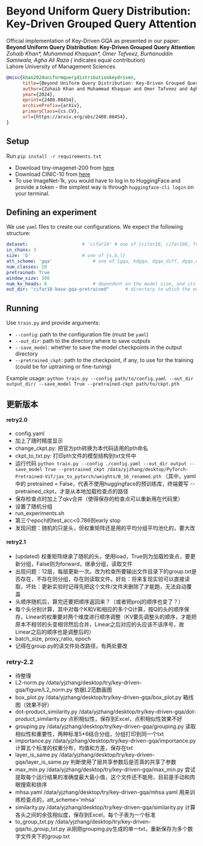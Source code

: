 # Beyond Uniform Query Distribution: Key-Driven Grouped Query Attention

Official implementation of Key-Driven GQA as presented in our paper:
**Beyond Uniform Query Distribution: Key-Driven Grouped Query Attention** </br>
*Zohaib Khan\*, Muhammad Khaquan\*, Omer Tafveez, Burhanuddin Samiwala, Agha Ali Raza (* indicates equal contribution) <br>
Lahore University of Management Sciences  <br>

```bibtex
@misc{khan2024uniformquerydistributionkeydriven,
      title={Beyond Uniform Query Distribution: Key-Driven Grouped Query Attention}, 
      author={Zohaib Khan and Muhammad Khaquan and Omer Tafveez and Agha Ali Raza},
      year={2024},
      eprint={2408.08454},
      archivePrefix={arXiv},
      primaryClass={cs.CV},
      url={https://arxiv.org/abs/2408.08454}, 
}
```

## Setup

Run `pip install -r requirements.txt`

* Download tiny-imagenet-200 from [here](http://cs231n.stanford.edu/tiny-imagenet-200.zip)
* Download CINIC-10 from [here](https://datashare.is.ed.ac.uk/bitstream/handle/10283/3192/CINIC-10.tar.gz)
* To use ImageNet-1k, you would have to log in to HuggingFace and provide a token - the simplest way is through `huggingface-cli login` on your terminal.

## Defining an experiment

We use `yaml` files to create our configurations. We expect the following structure:
```yaml
dataset: 					# 'cifar10' # one of {cifar10, cifar100, food101, tiny-imagenet-200}
in_chans: 3
size: 'b'					# one of {s,b,l}
att_scheme: 'gqa'				# one of {gqa, kdgqa, dgqa_diff, dgqa_ema, pgqa}
num_classes: 10
pretrained: True
window_size: 300
num_kv_heads: 6					# dependent on the model size, and its number of heads
out_dir: "cifar10-base-gqa-pretrained"		# directory to which the outputs are saved
```

## Running

Use `train.py` and provide arguments:
- `--config`: path to the configuration file (must be `yaml`)
- `--out_dir`: path to the directory where to save outputs
- `--save_model`: whether to save the model checkpoints in the output directory
- `--pretrained_ckpt`: path to the checkpoint, if any, to use for the training (could be for uptraining or fine-tuning)

Example usage: `python train.py --config path/to/config.yaml --out_dir output_dir/ --save_model True --pretrained-ckpt path/to/ckpt.pth`

## 更新版本

#### retry2.0

- config.yaml
- 加上了随时精度显示
- change_ckpt.py: 把官方pth转换为本代码适用的pth命名
- ckpt_to_txt.py: 打印pth文件的模型结构到txt文件中
- 运行代码 `python train.py --config ./config.yaml --out_dir output --save_model True --pretrained_ckpt /data/yjzhang/desktop/PyTorch-Pretrained-ViT/jax_to_pytorch/weights/B_16_renamed.pth`  （其中，yaml中的 pretrained = False，代表不使用huggingface的预训练库，终端要写 --pretrained_ckpt，才是从本地加载检查点的路径
- 保存检查点时加上了qkv合并（使得保存的检查点可以重新用在代码里）
- 设置了随机分组
- run_experiments.sh
- 第三个epoch的test_acc<0.786则early stop
- 发现问题：随机的只是头，但权重矩阵还是用的平均分组平均池化的，要大改

#### retry2.1

- (updated) 权重矩阵继承了随机的头，使用load，True则为加载检查点，要更新分组，False则为forward，继承分组，读取文件
- 出现问题：12层，每层更新一次。改为检查所要输出文件目录下的group.txt是否存在，不存在则分组，存在则读取文件。好处：将来复现实验可以直接读取，坏处：更新实验时记得先把这个文件/文件夹删除了才能跑，无法自动覆盖
- 头顺序随机后，算完还要把顺序返回来？（或者把proj的顺序也变了？）
- 每个头分别计算，其中对每个K和V和相应的多个Q计算，按Q的头的顺序保存，Linear的权重要对两个维度进行顺序调整（KV要先调整头的顺序，才能把原本不相邻的头变相邻然后合并，Linear之后对应的头应该不该序号，故Linear之后的顺序也是调整后的）
- batch_size, proxy_ratio, epoch
- 记得在group.py的读文件处改路径，有两处要改

### retry-2.2
- 待整理
- L2-norm.py    /data/yjzhang/desktop/try/key-driven-gqa/figure/L2_norm.py 依据L2范数画图
- box_plot.py  /data/yjzhang/desktop/try/key-driven-gqa/box_plot.py  箱线图（效果不好）
- dot-product_similarity.py  /data/yjzhang/desktop/try/key-driven-gqa/dot-product_similarity.py  点积相似性，保存到Excel，点积相似性效果不好
- grouping.py  /data/yjzhang/desktop/try/key-driven-gqa/grouping.py 读取相似性和重要性，两种标准5*6结合分组，分组打印到同一个txt
- importance.py  /data/yjzhang/desktop/try/key-driven-gqa/importance.py  计算五个标准的权重分布，均值和方差，保存在txt
- layer_is_same.py  /data/yjzhang/desktop/try/key-driven-gqa/layer_is_same.py  判断使用了层共享参数后是否真的共享了参数
- max_min.py  /data/yjzhang/desktop/try/key-driven-gqa/max_min.py  尝试提取每个运行结果的准确度最大最小值，这个文件还不能用，目前是手动和肉眼搜索和排序
- mhsa.yaml  /data/yjzhang/desktop/try/key-driven-gqa/mhsa.yaml  用来训练检查点的，att_scheme='mhsa'
- similarity.py  /data/yjzhang/desktop/try/key-driven-gqa/similarity.py  计算各头之间的余弦相似度，保存到Excel，每个子表为一个标准
- to_group_txt.py  /data/yjzhang/desktop/try/key-driven-gqa/to_group_txt.py  从刚刚grouping.py生成的单一txt，重新保存为多个数字文件夹下的group.txt